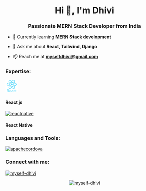 <h1 align="center">Hi 👋, I'm Dhivi</h1>
<h3 align="center">Passionate MERN Stack Developer from India</h3>

- 🌱 Currently learning **MERN Stack development**

- 💬 Ask me about **React, Tailwind, Django**

- 📫 Reach me at **myselfdhivi@gmail.com**

<h3 align="left">Expertise:</h3>

<p align="left">
  <a href="https://reactjs.org/" target="_blank" rel="noreferrer">
    <img src="https://raw.githubusercontent.com/devicons/devicon/master/icons/react/react-original-wordmark.svg" alt="react" width="40" height="40" />
  </a>
  <h4>React js</h4>
  <a href="https://reactnative.dev/" target="_blank" rel="noreferrer">
    <img src="https://reactnative.dev/img/header_logo.svg" alt="reactnative" width="40" height="40" />
  </a>
  <h4>React Native</h4>

  <!-- Add other technologies here -->
</p>

<h3 align="left">Languages and Tools:</h3>

<p align="left">
  <a href="https://cordova.apache.org/" target="_blank" rel="noreferrer">
    <img src="https://www.vectorlogo.zone/logos/apache_cordova/apache_cordova-icon.svg" alt="apachecordova" width="40" height="40" />
  </a>
  <!-- Add other languages and tools here -->
</p>

<h3 align="left">Connect with me:</h3>

<p align="left">
  <a href="https://linkedin.com/in/myself-dhivi" target="blank">
    <img align="center" src="https://raw.githubusercontent.com/rahuldkjain/github-profile-readme-generator/master/src/images/icons/Social/linked-in-alt.svg" alt="myself-dhivi" height="30" width="40" />
  </a>
</p>

<p align="center">
  <img src="https://github-readme-stats.vercel.app/api/top-langs?username=myself-dhivi&show_icons=true&locale=en&layout=compact" alt="myself-dhivi" />
</p>
